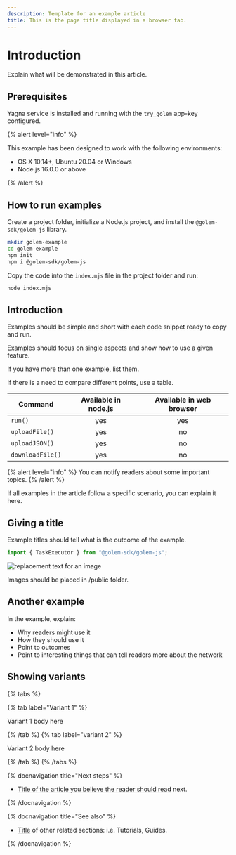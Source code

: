 ```yaml
---
description: Template for an example article
title: This is the page title displayed in a browser tab.
---
```


# Introduction

Explain what will be demonstrated in this article.

## Prerequisites

Yagna service is installed and running with the `try_golem` app-key configured.

{% alert level="info" %}

This example has been designed to work with the following environments:

- OS X 10.14+, Ubuntu 20.04 or Windows
- Node.js 16.0.0 or above

{% /alert %}


## How to run examples

Create a project folder, initialize a Node.js project, and install the `@golem-sdk/golem-js` library.

```bash
mkdir golem-example
cd golem-example
npm init
npm i @golem-sdk/golem-js
```

Copy the code into the `index.mjs` file in the project folder and run:

```bash
node index.mjs
```

## Introduction

Examples should be simple and short with each code snippet ready to copy and run.

Examples should focus on single aspects and show how to use a given feature. 

If you have more than one example, list them.

If there is a need to compare different points, use a table.


| Command     | Available in node.js| Available in web browser |
| ----------- | :------------------:|:------------------------:| 
| `run()` | yes | yes|
| `uploadFile()` | yes | no |
| `uploadJSON()` | yes | no |
| `downloadFile()` | yes | no |

{% alert level="info" %}
You can notify readers about some important topics. 
{% /alert %}

If all examples in the article follow a specific scenario, you can explain it here.

## Giving a title

Example titles should tell what is the outcome of the example.

```js
import { TaskExecutor } from "@golem-sdk/golem-js";

```

![replacement text for an image](/github-icon.png)



Images should be placed in /public folder.


## Another example

In the example, explain:
- Why readers might use it
- How they should use it
- Point to outcomes
- Point to interesting things that can tell readers more about the network 


## Showing variants

{% tabs %}

{% tab label="Variant 1" %}

Variant 1 body here

{% /tab %}
{% tab label="variant 2" %}

Variant 2 body here

{% /tab %}
{% /tabs %}

{% docnavigation title="Next steps" %}

- [Title of the article you believe the reader should read](#another-example) next.

{% /docnavigation %}

{% docnavigation title="See also" %}

- [Title](https://github.com) of other related sections: i.e. Tutorials, Guides. 

{% /docnavigation %}